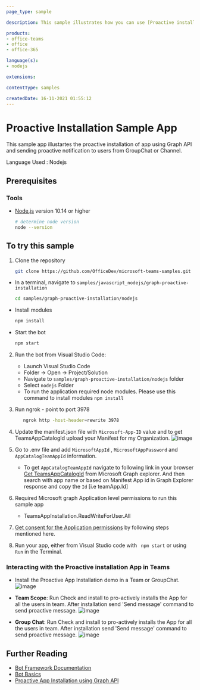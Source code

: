```yaml
---
page_type: sample

description: This sample illustrates how you can use [Proactive installation of app for user and send proactive notification](https://docs.microsoft.com/en-us/microsoftteams/platform/graph-api/proactive-bots-and-messages/graph-proactive-bots-and-messages?tabs=csharp) by calling Microsoft Graph APIs. .

products:
- office-teams
- office
- office-365

language(s):
- nodejs

extensions:

contentType: samples

createdDate: 16-11-2021 01:55:12
---
```


# Proactive Installation Sample App

This sample app illustartes the proactive installation of app using Graph API and sending proactive notification to users from GroupChat or Channel.

Language Used : Nodejs

## Prerequisites
### Tools

- [Node.js](https://nodejs.org) version 10.14 or higher

    ```bash
    # determine node version
    node --version
    ```
## To try this sample
1. Clone the repository
    ```bash
    git clone https://github.com/OfficeDev/microsoft-teams-samples.git
    ```
- In a terminal, navigate to `samples/javascript_nodejs/graph-proactive-installation`
    ```bash
    cd samples/graph-proactive-installation/nodejs
    ```
- Install modules
    ```bash
    npm install
    ```
- Start the bot
    ```bash
    npm start
    ```
2. Run the bot from  Visual Studio Code:
    - Launch Visual Studio Code
    - Folder -> Open -> Project/Solution
    - Navigate to `samples/graph-proactive-installation/nodejs` folder
    - Select ```nodejs``` Folder
    -  To run the application required  node modules. Please use this command to install modules `npm install`
3. Run ngrok - point to port 3978
   ```bash
      ngrok http -host-header=rewrite 3978
    ```
4. Update the manifest.json file with ```Microsoft-App-ID``` value and to get TeamsAppCatalogId upload your     Manifest  for my Organization.
![image](https://user-images.githubusercontent.com/85157377/122389115-38c9ff80-cf8e-11eb-8cda-0a836cb26b34.png)

5. Go to .env file  and add `MicrosoftAppId` ,  `MicrosoftAppPassword` and `AppCatalogTeamAppId` information. 
   - To get `AppCatalogTeamAppId` navigate to following link in your browser [Get TeamsAppCatalogId](https://developer.microsoft.com/en-us/graph/graph-explorer?request=appCatalogs%2FteamsApps%3F%24filter%3DdistributionMethod%20eq%20'organization'&method=GET&version=v1.0&GraphUrl=https://graph.microsoft.com) from Microsoft Graph explorer.
And then search with app name or based on Manifest App id in Graph Explorer response and copy the `Id` [i.e teamApp.Id]
6. Required Microsoft graph Application level permissions to run this sample app
     - TeamsAppInstallation.ReadWriteForUser.All
7. [Get consent for the Application permissions](https://docs.microsoft.com/en-us/graph/auth-v2-service?context=graph%2Fapi%2F1.0&view=graph-rest-1.0#3-get-administrator-consent) by following steps mentioned here.
8. Run your app, either from Visual Studio code  with ``` npm start``` or using ``` Run``` in the Terminal.



### Interacting with the Proactive installation App in Teams
- Install the Proactive App Installation demo in a Team or GroupChat.
    ![image](https://user-images.githubusercontent.com/85157377/122391474-abd47580-cf90-11eb-8006-1852fc003ae4.png)

- **Team Scope**: Run Check and install to pro-actively installs the App for all the users in team. After installation send 'Send message' command to send proactive message.
    ![image](https://user-images.githubusercontent.com/85157377/122392520-90b63580-cf91-11eb-8bef-d9e2873252c0.png)
- **Group Chat**:  Run Check and install to pro-actively installs the App for all the users in team. After installation send 'Send message' command to send proactive message.
   ![image](https://user-images.githubusercontent.com/85157377/122392813-d83cc180-cf91-11eb-8484-6271a137b822.png)

## Further Reading

- [Bot Framework Documentation](https://docs.botframework.com)
- [Bot Basics](https://docs.microsoft.com/azure/bot-service/bot-builder-basics?view=azure-bot-service-4.0)
- [Proactive App Installation using Graph API](https://docs.microsoft.com/en-us/microsoftteams/platform/graph-api/proactive-bots-and-messages/graph-proactive-bots-and-messages?tabs=node)
